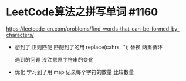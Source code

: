 # LeetCode算法之拼写单词  #1160
https://leetcode-cn.com/problems/find-words-that-can-be-formed-by-characters/

- 想到了  正则匹配
    匹配到了的用 replace(cahrs, ''); 替换
    两重循环

    遇到的问题
        没注意原字符串的变化

- 优化  学习到了用  map  记录每个字符的数量    比较数量